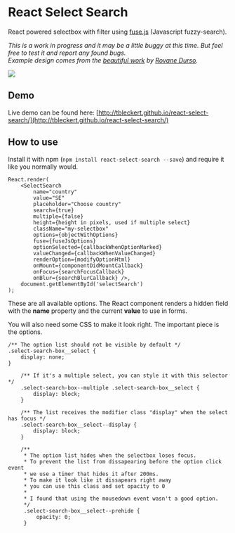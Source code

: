 # React Select Search
React powered selectbox with filter using [fuse.js](https://github.com/krisk/Fuse) (Javascript fuzzy-search).

_This is a work in progress and it may be a little buggy at this time. But feel free to test it and report any found bugs._  
_Example design comes from the [beautiful work](https://dribbble.com/shots/1079035-Select-Album?list=searches&tag=select&offset=20) by [Rovane Durso](https://dribbble.com/RovaneDurso)._

![](https://dl.dropboxusercontent.com/u/6306766/react-select-search.png)

## Demo

Live demo can be found here: [http://tbleckert.github.io/react-select-search/](http://tbleckert.github.io/react-select-search/)

## How to use

Install it with npm (`npm install react-select-search --save`) and require it like you normally would.

    React.render(
	    <SelectSearch
	        name="country"
	        value="SE"
	        placeholder="Choose country"
            search={true}
	        multiple={false}
	        height={height in pixels, used if multiple select}
	        className="my-selectbox"
	        options={objectWithOptions}
	        fuse={fuseJsOptions}
	        optionSelected={callbackWhenOptionMarked}
	        valueChanged={callbackWhenValueChanged}
	        renderOption={modifyOptionHtml}
	        onMount={componentDidMountCallback}
	        onFocus={searchFocusCallback}
	        onBlur={searchBlurCallback} />,
	    document.getElementById('selectSearch')
    );

These are all available options. The React component renders a hidden field with the __name__ property and the current __value__ to use in forms.  

You will also need some CSS to make it look right. The important piece is the options.

    /** The option list should not be visible by default */
    .select-search-box__select {
        display: none;
    }

        /** If it's a multiple select, you can style it with this selector */
        .select-search-box--multiple .select-search-box__select {
            display: block;
        }

        /** The list receives the modifier class "display" when the select has focus */
        .select-search-box__select--display {
            display: block;
        }

        /**
         * The option list hides when the selectbox loses focus.
         * To prevent the list from dissapearing before the option click event
         * we use a timer that hides it after 200ms.
         * To make it look like it dissapears right away
         * you can use this class and set opacity to 0
         *
         * I found that using the mousedown event wasn't a good option.
         */
         .select-search-box__select--prehide {
             opacity: 0;
         }
